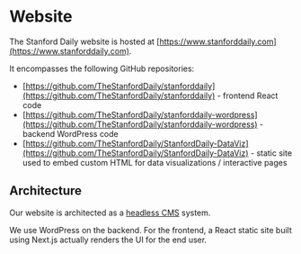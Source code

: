 # Website

The Stanford Daily website is hosted at [https://www.stanforddaily.com](https://www.stanforddaily.com).

It encompasses the following GitHub repositories:

- [https://github.com/TheStanfordDaily/stanforddaily](https://github.com/TheStanfordDaily/stanforddaily) - frontend React code
- [https://github.com/TheStanfordDaily/stanforddaily-wordpress](https://github.com/TheStanfordDaily/stanforddaily-wordpress) - backend WordPress code
- [https://github.com/TheStanfordDaily/StanfordDaily-DataViz](https://github.com/TheStanfordDaily/StanfordDaily-DataViz) - static site used to embed custom HTML for data visualizations / interactive pages

## Architecture

Our website is architected as a [headless CMS](https://en.wikipedia.org/wiki/Headless_content_management_system) system.

We use WordPress on the backend. For the frontend, a React static site built using Next.js actually renders the UI for the end user.
